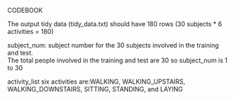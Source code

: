CODEBOOK


The output tidy data (tidy_data.txt) should have 180 rows (30 subjects  * 6 activities = 180)

subject_num: subject number for the 30 subjects involved in the training and test.  
The total people involved in the training and test are 30 so subject_num is 1 to 30

activity_list
	 six activities  are:WALKING, WALKING_UPSTAIRS, WALKING_DOWNSTAIRS, SITTING, STANDING, and LAYING
